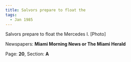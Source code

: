 ```yaml
---  
title: Salvors prepare to float the  
tags:  
  - Jan 1985  
---  
```

  
Salvors prepare to float the Mercedes I. [Photo]  
  
Newspapers: **Miami Morning News or The Miami Herald**  
  
Page: **20**, Section: **A** 
